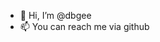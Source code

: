 - 👋 Hi, I’m @dbgee
- 📫 You can reach me via github 

<!---
dbgee/dbgee is a ✨ special ✨ repository because its `README.md` (this file) appears on your GitHub profile.
You can click the Preview link to take a look at your changes.
--->
